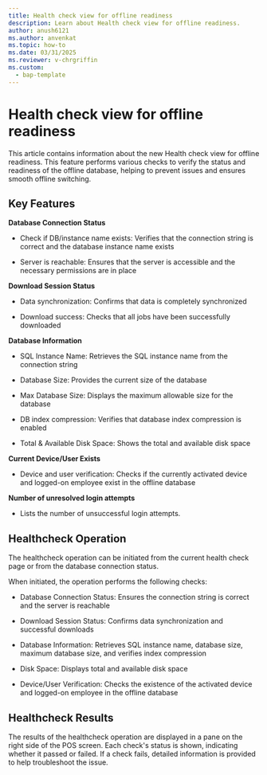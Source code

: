 ```yaml
---
title: Health check view for offline readiness
description: Learn about Health check view for offline readiness.
author: anush6121
ms.author: anvenkat 
ms.topic: how-to 
ms.date: 03/31/2025
ms.reviewer: v-chrgriffin
ms.custom: 
  - bap-template
---
```


# Health check view for offline readiness

This article contains information about the new Health check view for offline readiness. This feature performs various checks to verify the status and readiness of the offline database, helping to prevent issues and ensures smooth offline switching.

## Key Features

**Database Connection Status**
- Check if DB/instance name exists: Verifies that the connection string is correct and the database instance name exists

-	Server is reachable: Ensures that the server is accessible and the necessary permissions are in place

**Download Session Status**
- Data synchronization: Confirms that data is completely synchronized

- Download success: Checks that all jobs have been successfully downloaded

**Database Information**
- SQL Instance Name: Retrieves the SQL instance name from the connection string

- Database Size: Provides the current size of the database

- Max Database Size: Displays the maximum allowable size for the database

-	DB index compression: Verifies that database index compression is enabled

-	Total & Available Disk Space: Shows the total and available disk space

**Current Device/User Exists**
-	Device and user verification: Checks if the currently activated device and logged-on employee exist in the offline 
  database

**Number of unresolved login attempts**
- Lists the number of unsuccessful login attempts.

 ## Healthcheck Operation

The healthcheck operation can be initiated from the current health check page or from the database connection status. 

When initiated, the operation performs the following checks:

- Database Connection Status: Ensures the connection string is correct and the server is reachable

-	Download Session Status: Confirms data synchronization and successful downloads

- Database Information: Retrieves SQL instance name, database size, maximum database size, and verifies index compression

- Disk Space: Displays total and available disk space

-	Device/User Verification: Checks the existence of the activated device and logged-on employee in the offline database

## Healthcheck Results
The results of the healthcheck operation are displayed in a pane on the right side of the POS screen. Each check's status is shown, indicating whether it passed or failed. If a check fails, detailed information is provided to help troubleshoot the issue.




  

